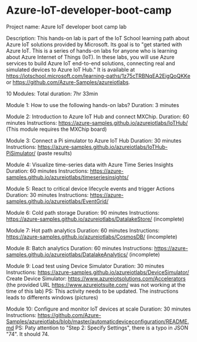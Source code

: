 # Azure-IoT-developer-boot-camp

Project name:
Azure IoT developer boot camp lab

Description:
This hands-on lab is part of the IoT School learning path about Azure IoT solutions provided by Microsoft. Its goal is to "get started with Azure IoT. This is a series of hands-on labs for anyone who is learning about Azure Internet of Things (IoT). In these labs, you will use Azure services to build Azure IoT end-to-end solutions, connecting real and simulated devices to Azure IoT Hub." It is available at https://iotschool.microsoft.com/learning-paths/1z75cTRBNqEA2EigQoQKKe or https://github.com/Azure-Samples/azureiotlabs.

10 Modules:
Total duration: 7hr 33min

Module 1: How to use the following hands-on labs?
Duration: 3 minutes

Module 2: Introduction to Azure IoT Hub and connect MXChip.
Duration: 60 minutes
Instructions: https://azure-samples.github.io/azureiotlabs/IoTHub/
(This module requires the MXChip board)

Module 3: Connect a Pi simulator to Azure IoT Hub
Duration: 30 minutes
Instructions: https://azure-samples.github.io/azureiotlabs/IoTHub-PiSimulator/
(paste results)

Module 4: Visualize time-series data with Azure Time Series Insights
Duration: 60 minutes
Instructions: https://azure-samples.github.io/azureiotlabs/timeseriesinsights/

Module 5: React to critical device lifecycle events and trigger Actions
Duration: 30 minutes
Instructions: https://azure-samples.github.io/azureiotlabs/EventGrid/

Module 6: Cold path storage
Duration: 90 minutes
Instructions: https://azure-samples.github.io/azureiotlabs/DatalakeStore/
(incomplete)

Module 7: Hot path analytics
Duration: 60 minutes
Instructions: https://azure-samples.github.io/azureiotlabs/CosmosDB/
(incomplete)

Module 8: Batch analytics
Duration: 60 minutes
Instructions: https://azure-samples.github.io/azureiotlabs/DatalakeAnalytics/
(incomplete)

Module 9: Load test using Device Simulator
Duration: 30 minutes
Instructions: https://azure-samples.github.io/azureiotlabs/DeviceSimulator/
Create Device Simulator: https://www.azureiotsolutions.com/Accelerators (the provided URL https://www.azureiotsuite.com/ was not working at the time of this lab)
PS: This activity needs to be updated. The instructions leads to differents windows (pictures)

Module 10: Configure and monitor IoT devices at scale
Duration: 30 minutes
Instructions: https://github.com/Azure-Samples/azureiotlabs/blob/master/automaticdeviceconfiguration/README.md
PS: Paty attention to "Step 2: Specify Settings", there is a typo in JSON "74". It should 74.
